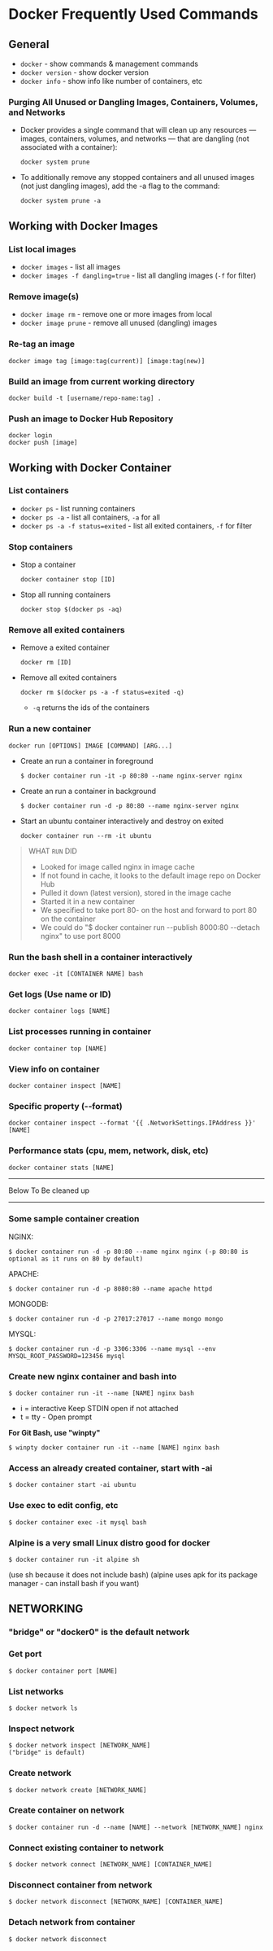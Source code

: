 # Docker Frequently Used Commands

## General

- `docker` - show commands & management commands
- `docker version` - show docker version
- `docker info` - show info like number of containers, etc

### Purging All Unused or Dangling Images, Containers, Volumes, and Networks
- Docker provides a single command that will clean up any resources — images, containers, volumes, and networks — that are dangling (not associated with a container):
    ```
    docker system prune
    ```
- To additionally remove any stopped containers and all unused images (not just dangling images), add the -a flag to the command:
    ```
    docker system prune -a
    ```

## Working with Docker Images 

### List local images

- `docker images` - list all images
- `docker images -f dangling=true` - list all dangling images (`-f` for filter)

### Remove image(s)

- `docker image rm` - remove one or more images from local
- `docker image prune` - remove all unused (dangling) images

### Re-tag an image

```
docker image tag [image:tag(current)] [image:tag(new)]
```

### Build an image from current working directory

```
docker build -t [username/repo-name:tag] .
```

### Push an image to Docker Hub Repository

```
docker login
docker push [image]
```

## Working with Docker Container

### List containers

- `docker ps` - list running containers
- `docker ps -a` - list all containers, `-a` for all
- `docker ps -a -f status=exited` - list all exited containers, `-f` for filter

### Stop containers

- Stop a container
  ```
  docker container stop [ID]
  ```
- Stop all running containers
  ```
  docker stop $(docker ps -aq)
  ```


### Remove all exited containers

- Remove a exited container
  ```
  docker rm [ID]
  ```
- Remove all exited containers
  ```
  docker rm $(docker ps -a -f status=exited -q)
  ```
    - `-q` returns the ids of the containers


### Run a new container

```
docker run [OPTIONS] IMAGE [COMMAND] [ARG...]
```

- Create an run a container in foreground
  ```
  $ docker container run -it -p 80:80 --name nginx-server nginx
  ```
- Create an run a container in background
  ```
  $ docker container run -d -p 80:80 --name nginx-server nginx
  ```
- Start an ubuntu container interactively and destroy on exited
  ```
  docker container run --rm -it ubuntu
  ```

> WHAT `RUN` DID
> 
> - Looked for image called nginx in image cache
> - If not found in cache, it looks to the default image repo on Docker Hub
> - Pulled it down (latest version), stored in the image cache
> - Started it in a new container
> - We specified to take port 80- on the host and forward to port 80 on the container
> - We could do "$ docker container run --publish 8000:80 --detach nginx" to use port 8000


### Run the bash shell in a container interactively
```
docker exec -it [CONTAINER NAME] bash
```

### Get logs (Use name or ID)

```
docker container logs [NAME]
```

### List processes running in container

```
docker container top [NAME]
```

### View info on container

```
docker container inspect [NAME]
```

### Specific property (--format)

```
docker container inspect --format '{{ .NetworkSettings.IPAddress }}' [NAME]
```

### Performance stats (cpu, mem, network, disk, etc)

```
docker container stats [NAME]
```


---

Below To Be cleaned up

--- 




### Some sample container creation

NGINX:

```
$ docker container run -d -p 80:80 --name nginx nginx (-p 80:80 is optional as it runs on 80 by default)
```

APACHE:

```
$ docker container run -d -p 8080:80 --name apache httpd
```

MONGODB:

```
$ docker container run -d -p 27017:27017 --name mongo mongo
```

MYSQL:

```
$ docker container run -d -p 3306:3306 --name mysql --env MYSQL_ROOT_PASSWORD=123456 mysql
```

### Create new nginx container and bash into

```
$ docker container run -it --name [NAME] nginx bash
```

- i = interactive Keep STDIN open if not attached
- t = tty - Open prompt

**For Git Bash, use "winpty"**

```
$ winpty docker container run -it --name [NAME] nginx bash
```

### Access an already created container, start with -ai

```
$ docker container start -ai ubuntu
```

### Use exec to edit config, etc

```
$ docker container exec -it mysql bash
```

### Alpine is a very small Linux distro good for docker

```
$ docker container run -it alpine sh
```

(use sh because it does not include bash)
(alpine uses apk for its package manager - can install bash if you want)

## NETWORKING

### "bridge" or "docker0" is the default network

### Get port

```
$ docker container port [NAME]
```

### List networks

```
$ docker network ls
```

### Inspect network

```
$ docker network inspect [NETWORK_NAME]
("bridge" is default)
```

### Create network

```
$ docker network create [NETWORK_NAME]
```

### Create container on network

```
$ docker container run -d --name [NAME] --network [NETWORK_NAME] nginx
```

### Connect existing container to network

```
$ docker network connect [NETWORK_NAME] [CONTAINER_NAME]
```

### Disconnect container from network

```
$ docker network disconnect [NETWORK_NAME] [CONTAINER_NAME]
```

### Detach network from container

```
$ docker network disconnect
```


